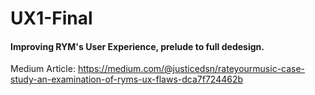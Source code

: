 # UX1-Final
#### Improving RYM's User Experience, prelude to full dedesign.

Medium Article: https://medium.com/@justicedsn/rateyourmusic-case-study-an-examination-of-ryms-ux-flaws-dca7f724462b
